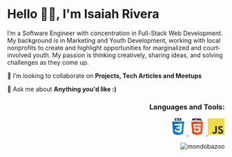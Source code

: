 <h1 align="left">Hello 👋🏾, I'm Isaiah Rivera</h1>

I’m a Software Engineer with concentration in Full-Stack Web Development. My background is in Marketing and Youth Development, working with local nonprofits to create and highlight opportunities for marginalized and court-involved youth. My passion is thinking creatively, sharing ideas, and solving challenges as they come up. 


👀 I’m looking to collaborate on **Projects, Tech Articles and Meetups**

💬 Ask me about **Anything you'd like :)**




<h3 align="right">Languages and Tools:</h3>
<p align="right"> <a href="https://www.w3schools.com/css/" target="_blank" rel="noreferrer"> <img src="https://raw.githubusercontent.com/devicons/devicon/master/icons/css3/css3-original-wordmark.svg" alt="css3" width="40" height="40"/> </a> <a href="https://www.w3.org/html/" target="_blank" rel="noreferrer"> <img src="https://raw.githubusercontent.com/devicons/devicon/master/icons/html5/html5-original-wordmark.svg" alt="html5" width="40" height="40"/> </a> <a href="https://developer.mozilla.org/en-US/docs/Web/JavaScript" target="_blank" rel="noreferrer"> <img src="https://raw.githubusercontent.com/devicons/devicon/master/icons/javascript/javascript-original.svg" alt="javascript" width="40" height="40"/> </a> </p>

<p>&nbsp;<img align="right" src="https://github-readme-stats.vercel.app/api?username=mondobazoo&show_icons=true&theme=tokyonight&locale=en" alt="mondobazoo" /></p>
